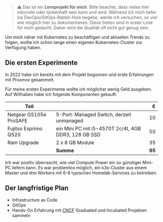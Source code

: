 > ⚠️ Das ist ein **Lernprojekt für mich**. Bitte beachte, dass vieles hier inkorrekt oder lückenhaft sein kann und wird. Während ich mich tiefer ins DevOps/GitOps-Rabbit-Hole begebe, werde ich versuchen, so viel wie möglich hier zu dokumentieren. Diese Seiten sind in erster Linie für mich gedacht. Daher wird die Qualität oft nicht gut genug sein.

Um mich näher mit Kubernetes zu beschäftigen und aktuellen Trends zu folgen, wollte ich schon lange einen eigenen Kubernetes-Cluster zur Verfügung haben.

## Die ersten Experimente

In 2022 habe ich bereits mit dem Projekt begonnen und erste Erfahrungen mit Proxmox gesammelt.

Für meine ersten Experimente wollte ich möglichst wenig Geld ausgeben. Auf Willhaben habe ich folgende Komponenten gekauft:

| Teil                   |                                                      |      € |
| ---------------------- | ---------------------------------------------------- | -----: |
| Netgear GS105e ProSAFE | 5-Port: Managed Switch, derzeit unmanaged            |     10 |
| Fujitso Esprimo Q520   | ein Mini PC mit i5-4570T 2c/4t, 4GB DDR3, 128 GB SSD |     50 |
| Ram Upgrade            | 2 x 8 GB Module                                      |     35 |
|                        | **Summe**                                            | **95** |

Ich war positiv überrascht, wie viel Compute Power ein so günstiger Mini-PC liefern kann. Es war problemlos möglich, ein k3s-Cluster aus einem Master und drei Workers mit 6-8 typischen Homelab-Services zu betreiben.

## Der langfristige Plan

* Infrastructure as Code 
* GitOps
* Hands-On Erfahrung mit [CNCF](https://www.cncf.io) Graduated und Incubated Projekten sammeln
